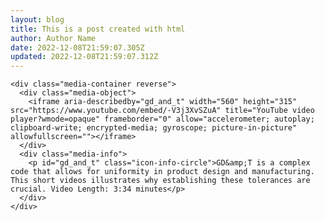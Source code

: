 ```yaml
---
layout: blog
title: This is a post created with html
author: Author Name
date: 2022-12-08T21:59:07.305Z
updated: 2022-12-08T21:59:07.312Z
---
```

    <div class="media-container reverse">
      <div class="media-object">
        <iframe aria-describedby="gd_and_t" width="560" height="315" src="https://www.youtube.com/embed/-V3j3XvSZuA" title="YouTube video player?wmode=opaque" frameborder="0" allow="accelerometer; autoplay; clipboard-write; encrypted-media; gyroscope; picture-in-picture" allowfullscreen=""></iframe>
      </div>
      <div class="media-info">
        <p id="gd_and_t" class="icon-info-circle">GD&amp;T is a complex code that allows for uniformity in product design and manufacturing. This short videos illustrates why establishing these tolerances are crucial. Video Length: 3:34 minutes</p>
      </div>
    </div>